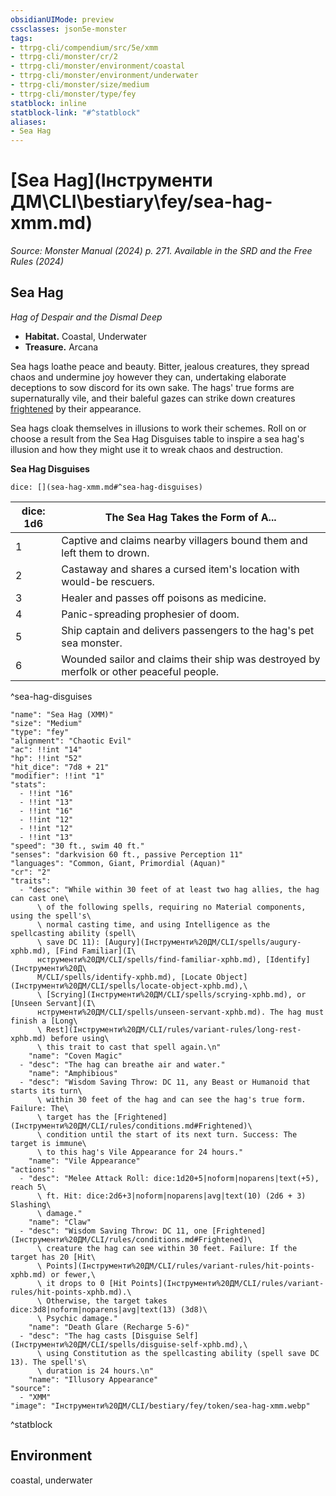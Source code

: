 ```yaml
---
obsidianUIMode: preview
cssclasses: json5e-monster
tags:
- ttrpg-cli/compendium/src/5e/xmm
- ttrpg-cli/monster/cr/2
- ttrpg-cli/monster/environment/coastal
- ttrpg-cli/monster/environment/underwater
- ttrpg-cli/monster/size/medium
- ttrpg-cli/monster/type/fey
statblock: inline
statblock-link: "#^statblock"
aliases:
- Sea Hag
---
```

# [Sea Hag](Інструменти ДМ\CLI\bestiary\fey/sea-hag-xmm.md)
*Source: Monster Manual (2024) p. 271. Available in the <span title='Systems Reference Document (5.2)'>SRD</span> and the Free Rules (2024)*  

## Sea Hag

*Hag of Despair and the Dismal Deep*

- **Habitat.** Coastal, Underwater  
- **Treasure.** Arcana  

Sea hags loathe peace and beauty. Bitter, jealous creatures, they spread chaos and undermine joy however they can, undertaking elaborate deceptions to sow discord for its own sake. The hags' true forms are supernaturally vile, and their baleful gazes can strike down creatures [frightened](Інструменти%20ДМ/CLI/rules/conditions.md#Frightened) by their appearance.

Sea hags cloak themselves in illusions to work their schemes. Roll on or choose a result from the Sea Hag Disguises table to inspire a sea hag's illusion and how they might use it to wreak chaos and destruction.

**Sea Hag Disguises**

`dice: [](sea-hag-xmm.md#^sea-hag-disguises)`

| dice: 1d6 | The Sea Hag Takes the Form of A... |
|-----------|------------------------------------|
| 1 | Captive and claims nearby villagers bound them and left them to drown. |
| 2 | Castaway and shares a cursed item's location with would-be rescuers. |
| 3 | Healer and passes off poisons as medicine. |
| 4 | Panic-spreading prophesier of doom. |
| 5 | Ship captain and delivers passengers to the hag's pet sea monster. |
| 6 | Wounded sailor and claims their ship was destroyed by merfolk or other peaceful people. |
^sea-hag-disguises

```statblock
"name": "Sea Hag (XMM)"
"size": "Medium"
"type": "fey"
"alignment": "Chaotic Evil"
"ac": !!int "14"
"hp": !!int "52"
"hit_dice": "7d8 + 21"
"modifier": !!int "1"
"stats":
  - !!int "16"
  - !!int "13"
  - !!int "16"
  - !!int "12"
  - !!int "12"
  - !!int "13"
"speed": "30 ft., swim 40 ft."
"senses": "darkvision 60 ft., passive Perception 11"
"languages": "Common, Giant, Primordial (Aquan)"
"cr": "2"
"traits":
  - "desc": "While within 30 feet of at least two hag allies, the hag can cast one\
      \ of the following spells, requiring no Material components, using the spell's\
      \ normal casting time, and using Intelligence as the spellcasting ability (spell\
      \ save DC 11): [Augury](Інструменти%20ДМ/CLI/spells/augury-xphb.md), [Find Familiar](І\
      нструменти%20ДМ/CLI/spells/find-familiar-xphb.md), [Identify](Інструменти%20Д\
      М/CLI/spells/identify-xphb.md), [Locate Object](Інструменти%20ДМ/CLI/spells/locate-object-xphb.md),\
      \ [Scrying](Інструменти%20ДМ/CLI/spells/scrying-xphb.md), or [Unseen Servant](І\
      нструменти%20ДМ/CLI/spells/unseen-servant-xphb.md). The hag must finish a [Long\
      \ Rest](Інструменти%20ДМ/CLI/rules/variant-rules/long-rest-xphb.md) before using\
      \ this trait to cast that spell again.\n"
    "name": "Coven Magic"
  - "desc": "The hag can breathe air and water."
    "name": "Amphibious"
  - "desc": "Wisdom Saving Throw: DC 11, any Beast or Humanoid that starts its turn\
      \ within 30 feet of the hag and can see the hag's true form. Failure: The\
      \ target has the [Frightened](Інструменти%20ДМ/CLI/rules/conditions.md#Frightened)\
      \ condition until the start of its next turn. Success: The target is immune\
      \ to this hag's Vile Appearance for 24 hours."
    "name": "Vile Appearance"
"actions":
  - "desc": "Melee Attack Roll: dice:1d20+5|noform|noparens|text(+5), reach 5\
      \ ft. Hit: dice:2d6+3|noform|noparens|avg|text(10) (2d6 + 3) Slashing\
      \ damage."
    "name": "Claw"
  - "desc": "Wisdom Saving Throw: DC 11, one [Frightened](Інструменти%20ДМ/CLI/rules/conditions.md#Frightened)\
      \ creature the hag can see within 30 feet. Failure: If the target has 20 [Hit\
      \ Points](Інструменти%20ДМ/CLI/rules/variant-rules/hit-points-xphb.md) or fewer,\
      \ it drops to 0 [Hit Points](Інструменти%20ДМ/CLI/rules/variant-rules/hit-points-xphb.md).\
      \ Otherwise, the target takes dice:3d8|noform|noparens|avg|text(13) (3d8)\
      \ Psychic damage."
    "name": "Death Glare (Recharge 5-6)"
  - "desc": "The hag casts [Disguise Self](Інструменти%20ДМ/CLI/spells/disguise-self-xphb.md),\
      \ using Constitution as the spellcasting ability (spell save DC 13). The spell's\
      \ duration is 24 hours.\n"
    "name": "Illusory Appearance"
"source":
  - "XMM"
"image": "Інструменти%20ДМ/CLI/bestiary/fey/token/sea-hag-xmm.webp"
```
^statblock

## Environment

coastal, underwater